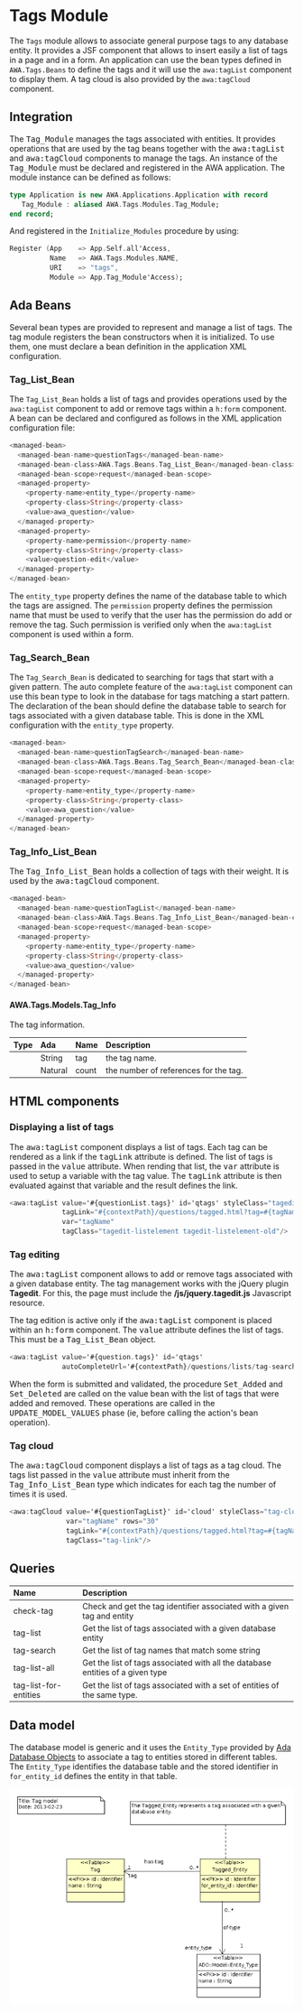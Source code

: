 # Tags Module
The `Tags` module allows to associate general purpose tags to any database entity.
It provides a JSF component that allows to insert easily a list of tags in a page and
in a form.  An application can use the bean types defined in `AWA.Tags.Beans`
to define the tags and it will use the `awa:tagList` component to display them.
A tag cloud is also provided by the `awa:tagCloud` component.

## Integration
The <tt>Tag_Module</tt> manages the tags associated with entities.  It provides operations
that are used by the tag beans together with the <tt>awa:tagList</tt> and
<tt>awa:tagCloud</tt> components to manage the tags.
An instance of the <tt>Tag_Module</tt> must be declared and registered in the AWA application.
The module instance can be defined as follows:

```Ada
type Application is new AWA.Applications.Application with record
   Tag_Module : aliased AWA.Tags.Modules.Tag_Module;
end record;
```

And registered in the `Initialize_Modules` procedure by using:

```Ada
Register (App    => App.Self.all'Access,
          Name   => AWA.Tags.Modules.NAME,
          URI    => "tags",
          Module => App.Tag_Module'Access);
```

## Ada Beans
Several bean types are provided to represent and manage a list of tags.
The tag module registers the bean constructors when it is initialized.
To use them, one must declare a bean definition in the application XML configuration.

### Tag_List_Bean
The `Tag_List_Bean` holds a list of tags and provides operations used by the
`awa:tagList` component to add or remove tags within a `h:form` component.
A bean can be declared and configured as follows in the XML application configuration file:

```Ada
<managed-bean>
  <managed-bean-name>questionTags</managed-bean-name>
  <managed-bean-class>AWA.Tags.Beans.Tag_List_Bean</managed-bean-class>
  <managed-bean-scope>request</managed-bean-scope>
  <managed-property>
    <property-name>entity_type</property-name>
    <property-class>String</property-class>
    <value>awa_question</value>
  </managed-property>
  <managed-property>
    <property-name>permission</property-name>
    <property-class>String</property-class>
    <value>question-edit</value>
  </managed-property>
</managed-bean>
```

The `entity_type` property defines the name of the database table to which the tags
are assigned.  The `permission` property defines the permission name that must be used
to verify that the user has the permission do add or remove the tag.  Such permission is
verified only when the `awa:tagList` component is used within a form.

### Tag_Search_Bean
The `Tag_Search_Bean` is dedicated to searching for tags that start with a given
pattern.  The auto complete feature of the `awa:tagList` component can use this
bean type to look in the database for tags matching a start pattern.  The declaration of the
bean should define the database table to search for tags associated with a given database
table.  This is done in the XML configuration with the `entity_type` property.

```Ada
<managed-bean>
  <managed-bean-name>questionTagSearch</managed-bean-name>
  <managed-bean-class>AWA.Tags.Beans.Tag_Search_Bean</managed-bean-class>
  <managed-bean-scope>request</managed-bean-scope>
  <managed-property>
    <property-name>entity_type</property-name>
    <property-class>String</property-class>
    <value>awa_question</value>
  </managed-property>
</managed-bean>
```

### Tag_Info_List_Bean
The <tt>Tag_Info_List_Bean</tt> holds a collection of tags with their weight.  It is used
by the <tt>awa:tagCloud</tt> component.

```Ada
<managed-bean>
  <managed-bean-name>questionTagList</managed-bean-name>
  <managed-bean-class>AWA.Tags.Beans.Tag_Info_List_Bean</managed-bean-class>
  <managed-bean-scope>request</managed-bean-scope>
  <managed-property>
    <property-name>entity_type</property-name>
    <property-class>String</property-class>
    <value>awa_question</value>
  </managed-property>
</managed-bean>
```



#### AWA.Tags.Models.Tag_Info

The tag information.

| Type     | Ada      | Name       | Description                                             |
|:---------|:---------|:-----------|:--------------------------------------------------------|
||String|tag|the tag name.|
||Natural|count|the number of references for the tag.|




## HTML components

### Displaying a list of tags
The <tt>awa:tagList</tt> component displays a list of tags.  Each tag can be rendered as
a link if the <tt>tagLink</tt> attribute is defined.  The list of tags is passed in the
<tt>value</tt> attribute.  When rending that list, the <tt>var</tt> attribute is used to
setup a variable with the tag value.  The <tt>tagLink</tt> attribute is then evaluated
against that variable and the result defines the link.

```Ada
<awa:tagList value='#{questionList.tags}' id='qtags' styleClass="tagedit-list"
             tagLink="#{contextPath}/questions/tagged.html?tag=#{tagName}"
             var="tagName"
             tagClass="tagedit-listelement tagedit-listelement-old"/>
```

### Tag editing
The <tt>awa:tagList</tt> component allows to add or remove tags associated with a given
database entity.  The tag management works with the jQuery plugin <b>Tagedit</b>.  For this,
the page must include the <b>/js/jquery.tagedit.js</b> Javascript resource.

The tag edition is active only if the <tt>awa:tagList</tt> component is placed within an
<tt>h:form</tt> component.  The <tt>value</tt> attribute defines the list of tags.  This must
be a <tt>Tag_List_Bean</tt> object.

```Ada
<awa:tagList value='#{question.tags}' id='qtags'
             autoCompleteUrl='#{contextPath}/questions/lists/tag-search.html'/>
```

When the form is submitted and validated, the procedure <tt>Set_Added</tt> and
<tt>Set_Deleted</tt> are called on the value bean with the list of tags that were
added and removed.  These operations are called in the <tt>UPDATE_MODEL_VALUES</tt>
phase (ie, before calling the action's bean operation).

### Tag cloud
The <tt>awa:tagCloud</tt> component displays a list of tags as a tag cloud.
The tags list passed in the <tt>value</tt> attribute must inherit from the
<tt>Tag_Info_List_Bean</tt> type which indicates for each tag the number of
times it is used.

```Ada
<awa:tagCloud value='#{questionTagList}' id='cloud' styleClass="tag-cloud"
              var="tagName" rows="30"
              tagLink="#{contextPath}/questions/tagged.html?tag=#{tagName}"
              tagClass="tag-link"/>
```


## Queries

| Name              | Description                                                           |
|:------------------|:----------------------------------------------------------------------|
|check-tag|Check and get the tag identifier associated with a given tag and entity|
|tag-list|Get the list of tags associated with a given database entity|
|tag-search|Get the list of tag names that match some string|
|tag-list-all|Get the list of tags associated with all the database entities of a given type|
|tag-list-for-entities|Get the list of tags associated with a set of entities of the same type.|



## Data model
The database model is generic and it uses the `Entity_Type` provided by
[Ada Database Objects](https://github.com/stcarrez/ada-ado) to associate a tag to entities stored in different
tables.  The `Entity_Type` identifies the database table and the stored identifier
in `for_entity_id` defines the entity in that table.

![](images/awa_tags_model.png)


